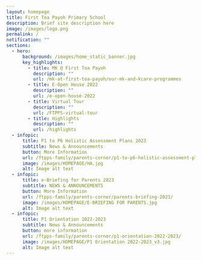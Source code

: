 ```yaml
---
layout: homepage
title: First Toa Payoh Primary School
description: Brief site description here
image: /images/logo.png
permalink: /
notification: ""
sections:
  - hero:
      background: /images/home_static_banner.jpg
      key_highlights:
        - title: MK @ First Toa Payoh
          description: ""
          url: /mk-at-first-toa-payoh/our-mk-and-kcare-programmes
        - title: E-Open House 2022
          description: ""
          url: /e-open-house-2022
        - title: Virtual Tour
          description: ""
          url: /FTPPS-virtual-tour
        - title: Highlights
          description: ""
          url: /highlights
  - infopic:
      title: P1 to P6 Holistic Assessment Plans 2023
      subtitle: News & Announcements
      button: More Information
      url: /ftpps-family/parents-corner/p1-to-p6-holistic-assessment-plans
      image: /images/HOMEPAGE/HA.jpg
      alt: Image alt text
  - infopic:
      title: e-Briefing for Parents 2023
      subtitle: NEWS & ANNOUNCEMENTS
      button: More Information
      url: /ftpps-family/parents-corner/parents-briefing-2023/
      image: /images/HOMEPAGE/E-BRIEFING FOR PARENTS.jpg
      alt: Image alt text
  - infopic:
      title: P1 Orientation 2022-2023
      subtitle: News & Announcements
      button: more information
      url: /ftpps-family/parents-corner/p1-orientation-2022-2023/
      image: /images/HOMEPAGE/P1 Orientation 2022-2023_v3.jpg
      alt: Image alt text
---
```

